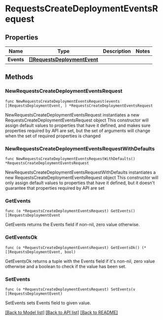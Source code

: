 # RequestsCreateDeploymentEventsRequest

## Properties

Name | Type | Description | Notes
------------ | ------------- | ------------- | -------------
**Events** | [**[]RequestsDeploymentEvent**](RequestsDeploymentEvent.md) |  | 

## Methods

### NewRequestsCreateDeploymentEventsRequest

`func NewRequestsCreateDeploymentEventsRequest(events []RequestsDeploymentEvent, ) *RequestsCreateDeploymentEventsRequest`

NewRequestsCreateDeploymentEventsRequest instantiates a new RequestsCreateDeploymentEventsRequest object
This constructor will assign default values to properties that have it defined,
and makes sure properties required by API are set, but the set of arguments
will change when the set of required properties is changed

### NewRequestsCreateDeploymentEventsRequestWithDefaults

`func NewRequestsCreateDeploymentEventsRequestWithDefaults() *RequestsCreateDeploymentEventsRequest`

NewRequestsCreateDeploymentEventsRequestWithDefaults instantiates a new RequestsCreateDeploymentEventsRequest object
This constructor will only assign default values to properties that have it defined,
but it doesn't guarantee that properties required by API are set

### GetEvents

`func (o *RequestsCreateDeploymentEventsRequest) GetEvents() []RequestsDeploymentEvent`

GetEvents returns the Events field if non-nil, zero value otherwise.

### GetEventsOk

`func (o *RequestsCreateDeploymentEventsRequest) GetEventsOk() (*[]RequestsDeploymentEvent, bool)`

GetEventsOk returns a tuple with the Events field if it's non-nil, zero value otherwise
and a boolean to check if the value has been set.

### SetEvents

`func (o *RequestsCreateDeploymentEventsRequest) SetEvents(v []RequestsDeploymentEvent)`

SetEvents sets Events field to given value.



[[Back to Model list]](../README.md#documentation-for-models) [[Back to API list]](../README.md#documentation-for-api-endpoints) [[Back to README]](../README.md)


